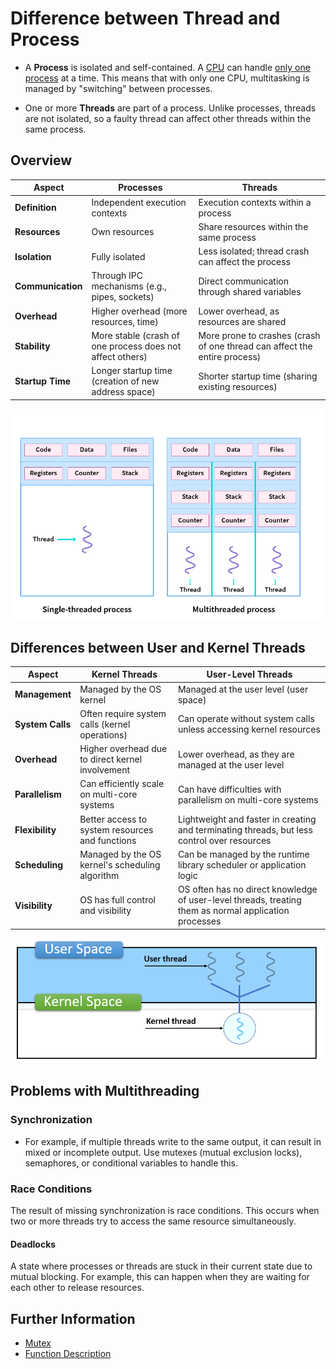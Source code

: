 # Difference between Thread and Process
- A **Process** is isolated and self-contained. A <u>CPU</u> can handle <u>only one process</u> at a time. This means that with only one CPU, multitasking is managed by "switching" between processes.

- One or more **Threads** are part of a process. Unlike processes, threads are not isolated, so a faulty thread can affect other threads within the same process.

## Overview

| Aspect                | Processes                                    | Threads                                     |
|-----------------------|----------------------------------------------|---------------------------------------------|
| **Definition**        | Independent execution contexts               | Execution contexts within a process         |
| **Resources**         | Own resources                                | Share resources within the same process     |
| **Isolation**         | Fully isolated                               | Less isolated; thread crash can affect the process |
| **Communication**     | Through IPC mechanisms (e.g., pipes, sockets)| Direct communication through shared variables |
| **Overhead**          | Higher overhead (more resources, time)       | Lower overhead, as resources are shared     |
| **Stability**         | More stable (crash of one process does not affect others) | More prone to crashes (crash of one thread can affect the entire process) |
| **Startup Time**      | Longer startup time (creation of new address space) | Shorter startup time (sharing existing resources) |

<p align="center">
  <img src="pic/Proccec_vs_thread.png" alt="Process vs Thread">
</p>


## Differences between User and Kernel Threads

| Aspect                | Kernel Threads                               | User-Level Threads                            |
|-----------------------|----------------------------------------------|-----------------------------------------------|
| **Management**        | Managed by the OS kernel                     | Managed at the user level (user space)        |
| **System Calls**      | Often require system calls (kernel operations) | Can operate without system calls unless accessing kernel resources | 
| **Overhead**          | Higher overhead due to direct kernel involvement | Lower overhead, as they are managed at the user level |
| **Parallelism**       | Can efficiently scale on multi-core systems  | Can have difficulties with parallelism on multi-core systems |
| **Flexibility**       | Better access to system resources and functions | Lightweight and faster in creating and terminating threads, but less control over resources |
| **Scheduling**        | Managed by the OS kernel's scheduling algorithm | Can be managed by the runtime library scheduler or application logic |
| **Visibility**        | OS has full control and visibility           | OS often has no direct knowledge of user-level threads, treating them as normal application processes |

<p align="center">
  <img src="pic/user_vs_kernel_thread.png" alt="User vs Kernel Thread">
</p>

## Problems with Multithreading

### Synchronization
- For example, if multiple threads write to the same output, it can result in mixed or incomplete output. Use mutexes (mutual exclusion locks), semaphores, or conditional variables to handle this.

### Race Conditions
The result of missing synchronization is race conditions. This occurs when two or more threads try to access the same resource simultaneously.

#### Deadlocks
A state where processes or threads are stuck in their current state due to mutual blocking. For example, this can happen when they are waiting for each other to release resources.

## Further Information
- [Mutex](mutex.md)
- [Function Description](function.md)

